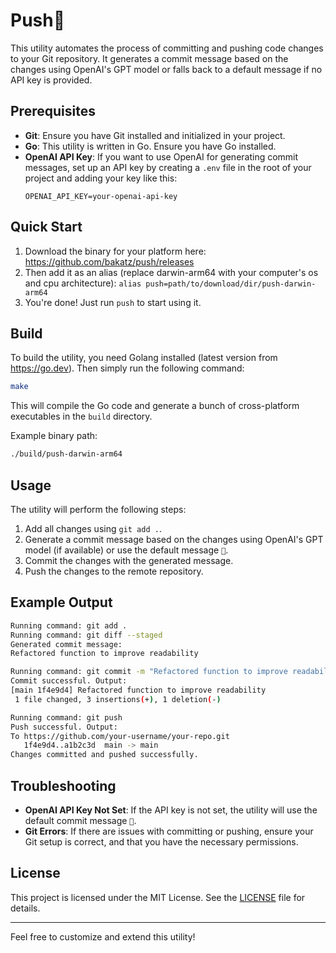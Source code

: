 # Push🫸

This utility automates the process of committing and pushing code changes to your Git repository. It generates a commit message based on the changes using OpenAI's GPT model or falls back to a default message if no API key is provided.

## Prerequisites

- **Git**: Ensure you have Git installed and initialized in your project.
- **Go**: This utility is written in Go. Ensure you have Go installed.
- **OpenAI API Key**: If you want to use OpenAI for generating commit messages, set up an API key by creating a `.env` file in the root of your project and adding your key like this:
  ```
  OPENAI_API_KEY=your-openai-api-key
  ```

## Quick Start

1. Download the binary for your platform here: https://github.com/bakatz/push/releases
1. Then add it as an alias (replace darwin-arm64 with your computer's os and cpu architecture): `alias push=path/to/download/dir/push-darwin-arm64`
1. You're done! Just run `push` to start using it.

## Build

To build the utility, you need Golang installed (latest version from https://go.dev). Then simply run the following command:

```bash
make
```

This will compile the Go code and generate a bunch of cross-platform executables in the `build` directory.

Example binary path:
```bash
./build/push-darwin-arm64
```

## Usage

The utility will perform the following steps:
1. Add all changes using `git add .`.
2. Generate a commit message based on the changes using OpenAI's GPT model (if available) or use the default message `🚀`.
3. Commit the changes with the generated message.
4. Push the changes to the remote repository.

## Example Output

```bash
Running command: git add .
Running command: git diff --staged
Generated commit message:
Refactored function to improve readability

Running command: git commit -m "Refactored function to improve readability"
Commit successful. Output:
[main 1f4e9d4] Refactored function to improve readability
 1 file changed, 3 insertions(+), 1 deletion(-)

Running command: git push
Push successful. Output:
To https://github.com/your-username/your-repo.git
   1f4e9d4..a1b2c3d  main -> main
Changes committed and pushed successfully.
```

## Troubleshooting

- **OpenAI API Key Not Set**: If the API key is not set, the utility will use the default commit message `🚀`.
- **Git Errors**: If there are issues with committing or pushing, ensure your Git setup is correct, and that you have the necessary permissions.

## License

This project is licensed under the MIT License. See the [LICENSE](LICENSE) file for details.

---

Feel free to customize and extend this utility!
